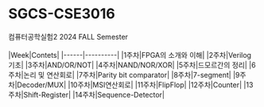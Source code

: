 # SGCS-CSE3016
컴퓨터공학실험2 2024 FALL Semester
<br><br>
|Week|Contets|
|------|----------|
|1주차|FPGA의 소개와 이해|
|2주차|Verilog 기초|
|3주차|AND/OR/NOT|
|4주차|NAND/NOR/XOR|
|5주차|드모르간의 정리|
|6주차|논리 및 연산회로|
|7주차|Parity bit comparator|
|8주차|7-segment|
|9주차|Decoder/MUX|
|10주차|MSI연산회로|
|11주차|FlipFlop|
|12주차|Counter|
|13주차|Shift-Register|
|14주차|Sequence-Detector|